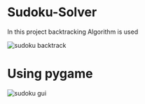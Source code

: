 # Sudoku-Solver
In this project backtracking Algorithm is used

![sudoku backtrack](https://user-images.githubusercontent.com/58104565/211782862-91b58f70-83e2-4548-8688-29d873628456.png)

# Using pygame
![sudoku gui](https://user-images.githubusercontent.com/58104565/211782874-831b7e94-d52f-4a0a-bd11-34f32bee76be.png)
